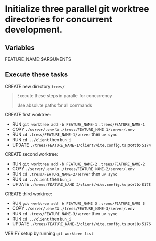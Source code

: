 # Initialize three parallel git worktree directories for concurrent development. 

## Variables

FEATURE_NAME: $ARGUMENTS

## Execute these tasks

CREATE new directory `trees/`

> Execute these steps in parallel for concurrency
>
> Use absolute paths for all commands

CREATE first worktree:
- RUN `git worktree add -b FEATURE_NAME-1 .trees/FEATURE_NAME-1`
- COPY `./server/.env` to `./trees/FEATURE_NAME-1/server/.env`
- RUN `cd .tress/FEATURE_NAME-1/server` then `uv sync`
- RUN `cd ../client` then `bun_i`
- UPDATE `./trees/FEATURE_NAME-1/client/vite.config.ts` port to `5174`

CREATE second worktree:
- RUN `git worktree add -b FEATURE_NAME-2 .trees/FEATURE_NAME-2`
- COPY `./server/.env` to `./trees/FEATURE_NAME-2/server/.env`
- RUN `cd .tress/FEATURE_NAME-2/server` then `uv sync`
- RUN `cd ../client` then `bun_i`
- UPDATE `./trees/FEATURE_NAME-2/client/vite.config.ts` port to `5175`

CREATE third worktree:
- RUN `git worktree add -b FEATURE_NAME-3 .trees/FEATURE_NAME-3`
- COPY `./server/.env` to `./trees/FEATURE_NAME-3/server/.env`
- RUN `cd .tress/FEATURE_NAME-3/server` then `uv sync`
- RUN `cd ../client` then `bun_i`
- UPDATE `./trees/FEATURE_NAME-3/client/vite.config.ts` port to `5176`

VERIFY setup by running `git worktree list`

